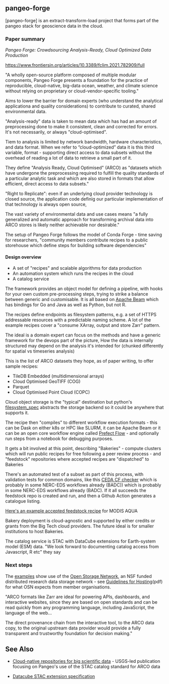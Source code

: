 ## pangeo-forge

[pangeo-forge] is an extract-transform-load project that forms part of the pangeo stack for geoscience data in the cloud.

### Paper summary

_Pangeo Forge: Crowdsourcing Analysis-Ready, Cloud Optimized Data Production_

https://www.frontiersin.org/articles/10.3389/fclim.2021.782909/full

"A wholly open-source platform composed of multiple modular components, Pangeo Forge presents a foundation for the practice of reproducible, cloud-native, big-data ocean, weather, and climate science without relying on proprietary or cloud-vendor-specific tooling."

Aims to lower the barrier for domain experts (who understand the analytical applicationa and quality considerations) to contribute to curated, shared environmental data.

"Analysis-ready" data is taken to mean data which has had an amount of preprocessing done to make it consistent, clean and corrected for errors. It's not necessarily, or always "cloud-optimised".

Tiem to analysis is limited by network bandwidth, hardware characteristics, and data format. When we refer to “cloud-optimized” data it is this third variable, format - supporting direct access to data subsets without the overhead of reading a lot of data to retrieve a small part of it.

They define "Analysis Ready, Cloud Optimised" (ARCO) as "datasets which have undergone the preprocessing required to fulfill the quality standards of a particular analytic task and which are also stored in formats that allow efficient, direct access to data subsets."

"Right to Replicate": even if an underlying cloud provider technology is closed source, the application code definig our particular implementation of that technology is always open source,

The vast variety of environmental data and use cases means "a fully generalized and automatic approach for transforming archival data into ARCO stores is likely neither achievable nor desirable."

The setup of Pangeo Forge follows the model of Conda Forge - time saving for researchers, "community members contribute recipes to a public storehouse which define steps for building software dependencies"

#### Design overview

* A set of "recipes" and scalable algorithms for data production
* An automation system which runs the recipes in the cloud
* A catalog service

The framework provides an object model for defining a pipeline, with hooks for your own custom pre-processing steps, trying to strike a balance between generic and customisable. It is all based on [Apache Beam](https://beam.apache.org/) which has bindings for Go and Java as well as Python, but not R.

The recipes define endpoints as filesystem patterns, e.g. a set of HTTPS addressable resources with a predictable naming scheme. A lot of the example recipes cover a "consume XArray, output and store Zarr" pattern.

The ideal is a domain expert can focus on the methods and have a generic framework for the devops part of the picture, How the data is internally structured may depend on the analysis it's intended for (chunked differently for spatial vs timeseries analysis)

This is the list of ARCO datasets they hope, as of paper writing, to offer sample recipes:

* TileDB Embedded (multidimensional arrays)
* Cloud Optimised GeoTIFF (COG)
* Parquet 
* Cloud Optimised Point Cloud (COPC)

Cloud object storage is the "typical" destination but python's [filesystem_spec](https://github.com/fsspec/filesystem_spec) abstracts the storage backend so it could be anywhere that supports it.

The recipe then "compiles" to different workflow execution formats - this can be Dask on either k8s or HPC like SLURM, it can be Apache Beam or it can be an open core workflow engine called [Prefect Flow](https://docs.prefect.io/2.6/concepts/flows/) - and optionally run steps from a notebook for debugging purposes.

It gets a bit involved at this point, describing "Bakeries" - compute clusters which will run public recipes for free following a peer review process - and "feedstock" repositories where accepted recipes are "dispatched" to Bakeries

There's an automated test of a subset as part of this process, with validation tests for common domains, like this [CEDA CF checker](https://github.com/cedadev/cf-checker) which is probably in some NERC-EDS workflows already (BADC)) which is probably in some NERC-EDS workflows already (BADC). If it all succeeds the feedstock repo is created and run, and then a Github Action generates a catalogue listing.

[Here's an example accepted feedstock recipe](https://github.com/pangeo-forge/aqua-modis-feedstock/blob/main/feedstock/recipe.py) for MODIS AQUA

Bakery deployment is cloud-agnostic and supported by either credits or grants from the Big Tech cloud providers. The future ideal is for smaller institutions to host Bakeries.

The catalog service is STAC with DataCube extensions for Earth-system model (ESM) data. "We look forward to documenting catalog access from Javascript, R etc" they say

### Next steps

The [examples](https://www.frontiersin.org/articles/10.3389/fclim.2021.782909/full) show use of the [Open Storage Network](https://www.openstoragenetwork.org/), an NSF funded distributed research data storage network - see [Guidelines for Hosting](https://www.openstoragenetwork.org/wp-content/uploads/2021/04/Guidelines-for-Hosting-an-OSN-Pod.pdf)(pdf) for what OSN expects from member organisations.

"ARCO formats like Zarr are ideal for powering APIs, dashboards, and interactive websites, since they are based on open standards and can be read quickly from any programming language, including JavaScript, the language of the web... 

The direct provenance chain from the interactive tool, to the ARCO data copy, to the original upstream data provider would provide a fully transparent and trustworthy foundation for decision making."


## See Also

* [Cloud-native repositories for big scientific data](https://ieeexplore.ieee.org/document/9354557) - USGS-led publication focusing on Pangeo's use of the STAC catalog standard for ARCO data

* [Datacube STAC extension specification](https://github.com/stac-extensions/datacube)



